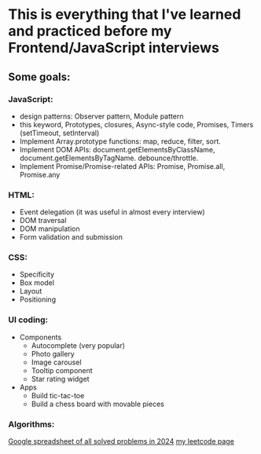 # This is everything that I've learned and practiced before my Frontend/JavaScript interviews

## Some goals:

### JavaScript:

- design patterns: Observer pattern, Module pattern
- this keyword, Prototypes, closures, Async-style code, Promises, Timers (setTimeout, setInterval)
- Implement Array.prototype functions: map, reduce, filter, sort.
- Implement DOM APIs: document.getElementsByClassName, document.getElementsByTagName. debounce/throttle.
- Implement Promise/Promise-related APIs: Promise, Promise.all, Promise.any

### HTML:

- Event delegation (it was useful in almost every interview)
- DOM traversal
- DOM manipulation
- Form validation and submission

### CSS:

- Specificity
- Box model
- Layout
- Positioning

### UI coding:

- Components
  - Autocomplete (very popular)
  - Photo gallery
  - Image carousel
  - Tooltip component
  - Star rating widget
- Apps
  - Build tic-tac-toe
  - Build a chess board with movable pieces

### Algorithms:

[Google spreadsheet of all solved problems in 2024](https://docs.google.com/spreadsheets/d/1lgcaOJCPkeNaRMDyT2PQ7Loduh4fh18z3xzJe91dJ90/edit?usp=sharing)
[my leetcode page](https://leetcode.com/astronaut_oli/)
